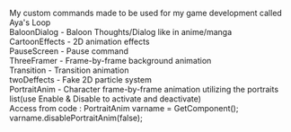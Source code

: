My custom commands made to be used for my game development called Aya's Loop  
BaloonDialog -  Baloon Thoughts/Dialog like in anime/manga  
CartoonEffects - 2D animation effects  
PauseScreen - Pause command  
ThreeFramer - Frame-by-frame background animation  
Transition - Transition animation  
twoDeffects - Fake 2D particle system  
PortraitAnim - Character frame-by-frame animation utilizing the portraits list(use Enable & Disable to activate and deactivate)  
Access from code : PortraitAnim varname = GetComponent<PortraitAnim>(); varname.disablePortraitAnim(false);
